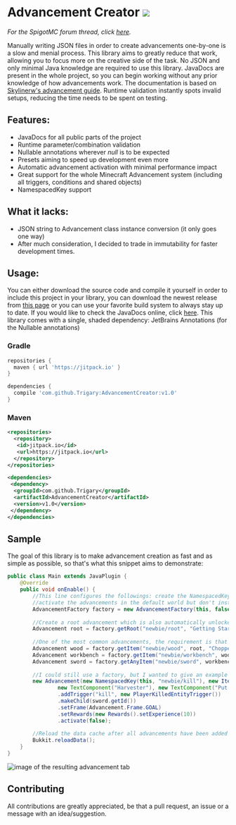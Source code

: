 # Advancement Creator [![](https://jitpack.io/v/Trigary/AdvancementCreator.svg)](https://jitpack.io/#Trigary/AdvancementCreator)

*For the SpigotMC forum thread, click [here](https://www.spigotmc.org/threads/advancement-creator-rapid-advancement-creation-library.293465/).*

Manually writing JSON files in order to create advancements one-by-one is a slow and menial process.
This library aims to greatly reduce that work, allowing you to focus more on the creative side of the task.
No JSON and only minimal Java knowledge are required to use this library.
JavaDocs are present in the whole project, so you can begin working without any prior knowledge of how advancements work.
The documentation is based on [Skylinerw's advancement guide](https://github.com/skylinerw/guides/blob/master/java/advancements.md).
Runtime validation instantly spots invalid setups, reducing the time needs to be spent on testing.

## Features:
 - JavaDocs for all public parts of the project
 - Runtime parameter/combination validation
 - Nullable annotations wherever *null* is to be expected
 - Presets aiming to speed up development even more
 - Automatic advancement activation with minimal performance impact
 - Great support for the whole Minecraft Advancement system (including all triggers, conditions and shared objects)
 - NamespacedKey support

## What it lacks:
 - JSON string to Advancement class instance conversion (it only goes one way)
 - After much consideration, I decided to trade in immutability for faster development times.

## Usage:
You can either download the source code and compile it yourself in order to include this project in your library, you can download the newest release from [this page](https://github.com/Trigary/AdvancementCreator/releases) or you can use your favorite build system to always stay up to date.
If you would like to check the JavaDocs online, click [here](http://trigary.hu/javadocs/advancement-creator/).
This library comes with a single, shaded dependency: JetBrains Annotations (for the Nullable annotations)

### Gradle
```groovy
repositories {
  maven { url 'https://jitpack.io' }
}

dependencies {
  compile 'com.github.Trigary:AdvancementCreator:v1.0'
}
```

### Maven

```xml
<repositories>
  <repository>
   <id>jitpack.io</id>
   <url>https://jitpack.io</url>
  </repository>
</repositories>

<dependencies>
 <dependency>
  <groupId>com.github.Trigary</groupId>
  <artifactId>AdvancementCreator</artifactId>
  <version>v1.0</version>
 </dependency>
</dependencies>
```

## Sample
The goal of this library is to make advancement creation as fast and as simple as possible,
so that's what this snippet aims to demonstrate:

```java
public class Main extends JavaPlugin {
    @Override
    public void onEnable() {
        //This line configures the followings: create the NamespacedKeys in this plugin's namespace,
        //activate the advancements in the default world but don't instantly reload the data cache
        AdvancementFactory factory = new AdvancementFactory(this, false);
        
        //Create a root advancement which is also automatically unlocked (with a player head icon)
        Advancement root = factory.getRoot("newbie/root", "Getting Started", "Newbie Advancements", MaterialId.SKULL, 3, "blocks/dirt");
        
        //One of the most common advancements, the requirement is that you obtain an item:
        Advancement wood = factory.getItem("newbie/wood", root, "Chopper", "Chop down a tree", MaterialId.LOG);
        Advancement workbench = factory.getItem("newbie/workbench", wood, "Crafter", "Craft yourself a crafting table", MaterialId.CRAFTING_TABLE);
        Advancement sword = factory.getAnyItem("newbie/sword", workbench, "Armed to Teeth", "Craft a sword", MaterialId.WOODEN_SWORD, MaterialId.STONE_SWORD);
        
        //I could still use a factory, but I wanted to give an example of how development works without it:
        new Advancement(new NamespacedKey(this, "newbie/kill"), new ItemObject().setItem(MaterialId.STONE_SWORD),
                new TextComponent("Harvester"), new TextComponent("Put your weapon to good use"))
                .addTrigger("kill", new PlayerKilledEntityTrigger())
                .makeChild(sword.getId())
                .setFrame(Advancement.Frame.GOAL)
                .setRewards(new Rewards().setExperience(10))
                .activate(false);
        
        //Reload the data cache after all advancements have been added
        Bukkit.reloadData();
    }
}
```

![image of the resulting advancement tab](https://i.imgur.com/C6yUGif.png)

## Contributing
All contributions are greatly appreciated, be that a pull request, an issue or a message with an idea/suggestion.
